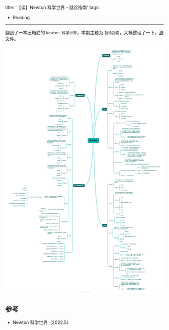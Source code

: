 title: '【读】Newton 科学世界 - 就诊指南'
tags:
- Reading
---

翻到了一本压箱底的 `Newton 科学世界`，本期主题为 `就诊指南`，大概整理了一下，[源文件](https://1drv.ms/u/s!AgP1jNp0kP4-1kMaeBvVo1xntEtm?e=yYWOFm)。

![alt](/images/就诊指南.png)

## 参考
* Newton 科学世界（2022.5）